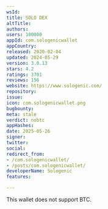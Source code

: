 ```yaml
---
wsId: 
title: SOLO DEX
altTitle: 
authors: 
users: 100000
appId: com.sologenicwallet
appCountry: 
released: 2020-02-04
updated: 2024-05-29
version: 3.0.13
stars: 4.2
ratings: 3701
reviews: 156
website: https://www.sologenic.com/
repository: 
issue: 
icon: com.sologenicwallet.png
bugbounty: 
meta: stale
verdict: nobtc
appHashes: 
date: 2025-05-26
signer: 
twitter: 
social: 
redirect_from:
- /com.sologenicwallet/
- /posts/com.sologenicwallet/
developerName: Sologenic
features: 

---
```


This wallet does not support BTC.
